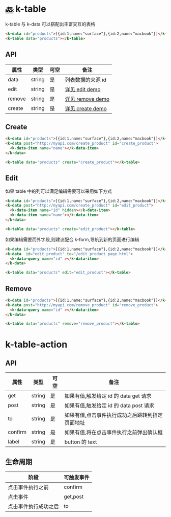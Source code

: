 # [🔙](./index.md) k-table

k-table 与 k-data 可以搭配出丰富交互的表格

```html
<k-data id="products">[{id:1,name:"surface"},{id:2,name:"macbook"}]</k-data>
<k-table data="products"></k-table>
```

## API

| 属性   | 类型   | 可空 | 备注                             |
| ------ | ------ | ---- | -------------------------------- |
| data   | string | 是   | 列表数据的来源 id                |
| edit   | string | 是   | [ 详见 edit demo](#editdemo)     |
| remove | string | 是   | [ 详见 remove demo](#removedemo) |
| create | string | 是   | [ 详见 create demo](#createdemo) |

<a id="createdemo"></a>

## Create

```html
<k-data id="products">[{id:1,name:"surface"},{id:2,name:"macbook"}]</k-data>
<k-data post="http://myapi.com/create_product" id="create_product">
  <k-data-item name="name"></k-data-item>
</k-data>

<k-table data="products" create="create_product"></k-table>
```

<a id="editdemo"></a>

## Edit

如果 table 中的列可以满足编辑需要可以采用如下方式

```html
<k-data id="products">[{id:1,name:"surface"},{id:2,name:"macbook"}]</k-data>
<k-data post="http://myapi.com/create_product" id="edit_product">
  <k-data-item name="id" hidden></k-data-item>
  <k-data-item name="name"></k-data-item>
</k-data>

<k-table data="products" create="edit_product"></k-table>
```

如果编辑需要而外字段,则建议配合 k-form,导航到新的页面进行编辑

```html
<k-data id="products">[{id:1,name:"surface"},{id:2,name:"macbook"}]</k-data>
<k-data  id="edit_product" to="/edit_product_page.html">
  <k-data-query name="id" ></k-data-item>
</k-data>

<k-table data="products" edit="edit_product"></k-table>
```

<a id="removedemo"></a>

## Remove

```html
<k-data id="products">[{id:1,name:"surface"},{id:2,name:"macbook"}]</k-data>
<k-data post="http://myapi.com/remove_product" id="remove_product">
  <k-data-query name="id" ></k-data-item>
</k-data>

<k-table data="products" remove="remove_product"></k-table>
```

# k-table-action

## API

| 属性    | 类型   | 可空 | 备注                                            |
| ------- | ------ | ---- | ----------------------------------------------- |
| get     | string | 是   | 如果有值,触发给定 id 的 data get 请求           |
| post    | string | 是   | 如果有值,触发给定 id 的 data post 请求          |
| to      | string | 是   | 如果有值,点击事件执行成功之后跳转到指定页面地址 |
| confirm | string | 是   | 如果有值,将在点击事件执行之前弹出确认框         |
| label   | string | 是   | button 的 text                                  |

## 生命周期

| 阶段                 | 可触发事件 |
| -------------------- | ---------- |
| 点击事件执行之前     | confirm    |
| 点击事件             | get,post   |
| 点击事件执行成功之后 | to         |
